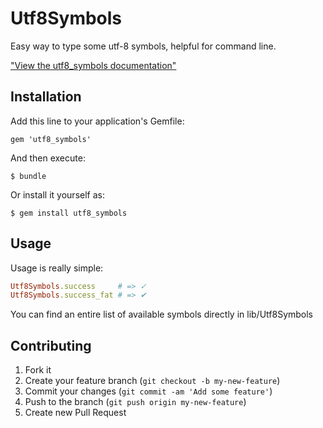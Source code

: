 # Utf8Symbols

Easy way to type some utf-8 symbols, helpful for command line.

["View the utf8_symbols documentation"](http://omniref.com/ruby/gems/utf8_symbols)

## Installation

Add this line to your application's Gemfile:

    gem 'utf8_symbols'

And then execute:

    $ bundle

Or install it yourself as:

    $ gem install utf8_symbols

## Usage

Usage is really simple:

```ruby
Utf8Symbols.success     # => ✓
Utf8Symbols.success_fat # => ✔
```

You can find an entire list of available symbols directly in lib/Utf8Symbols

## Contributing

1. Fork it
2. Create your feature branch (`git checkout -b my-new-feature`)
3. Commit your changes (`git commit -am 'Add some feature'`)
4. Push to the branch (`git push origin my-new-feature`)
5. Create new Pull Request
